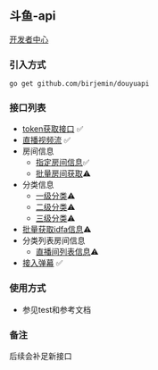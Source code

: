 ## 斗鱼-api

[开发者中心](https://open.douyu.com/source)

### 引入方式
```
go get github.com/birjemin/douyuapi
```

### 接口列表

- [token获取接口](https://open.douyu.com/source/api/8) ✅
- [直播视频流](https://open.douyu.com/source/api/9) ✅
- 房间信息
   - [指定房间信息](https://open.douyu.com/source/api/15)✅
   - [批量房间获取](https://open.douyu.com/source/api/25)⚠️
- 分类信息
   - [一级分类](https://open.douyu.com/source/api/17)⚠️
   - [二级分类](https://open.douyu.com/source/api/18)⚠️
   - [三级分类](https://open.douyu.com/source/api/19)⚠️
- [批量获取idfa信息](https://open.douyu.com/source/api/26)⚠️
- 分类列表房间信息
   - [直播间列表信息](https://open.douyu.com/source/api/22)⚠️
- [接入弹幕](https://open.douyu.com/source/api/66) ✅

### 使用方式

- 参见test和参考文档

### 备注
后续会补足新接口